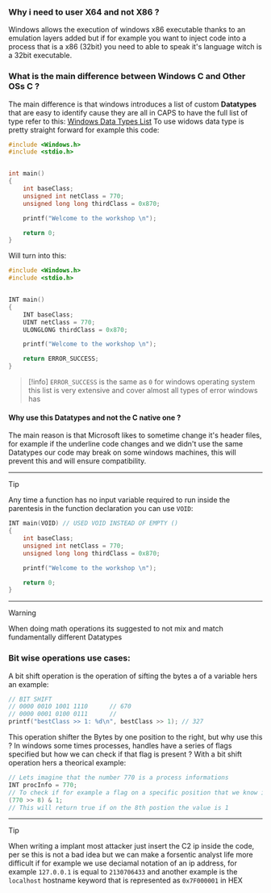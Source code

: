 ### Why i need to user X64 and not X86 ?
Windows allows the execution of windows x86 executable thanks to an emulation layers added but if for example you want to inject code into a process that is a x86 (32bit) you need to able to speak it's language witch is a 32bit executable.

### What is the main difference between Windows C and Other OSs C ?
The main difference is that windows introduces a list of custom **Datatypes** that are easy to identify cause they are all in CAPS to have the full list of type refer to this: [Windows Data Types List](https://learn.microsoft.com/en-us/windows/win32/winprog/windows-data-types) 
To use widows data type is pretty straight forward for example this code:
```c
#include <Windows.h>
#include <stdio.h>


int main()
{
    int baseClass;
    unsigned int netClass = 770;
    unsigned long long thirdClass = 0x870;

    printf("Welcome to the workshop \n");

    return 0;
}
```
Will turn into this:
```c
#include <Windows.h>
#include <stdio.h>


INT main()
{
    INT baseClass;
    UINT netClass = 770;
    ULONGLONG thirdClass = 0x870;

    printf("Welcome to the workshop \n");

    return ERROR_SUCCESS;
}
```

> [!info]
> `ERROR_SUCCESS` is the same as `0` for windows operating system this list is very extensive and cover almost all types of error windows has

#### Why use this Datatypes and not the C native one ?
The main reason is that Microsoft likes to sometime change it's header files, for example if the underline code changes and we didn't use the same Datatypes our code may break on some windows machines, this will prevent this and will ensure compatibility.

---

> [!tip]
> Any time a function has no input variable required to run inside the parentesis in the function declaration you can use `VOID`: 
```c
INT main(VOID) // USED VOID INSTEAD OF EMPTY ()
{
    int baseClass;
    unsigned int netClass = 770;
    unsigned long long thirdClass = 0x870;

    printf("Welcome to the workshop \n");

    return 0;
}
```

---
> [!warning]
> When doing math operations its suggested to not mix and match fundamentally different Datatypes

### Bit wise operations use cases:
A bit shift operation is the operation of sifting the bytes a of a variable hers an example:

```c
// BIT SHIFT
// 0000 0010 1001 1110      // 670
// 0000 0001 0100 0111      // 
printf("bestClass >> 1: %d\n", bestClass >> 1); // 327
```

This operation shifter the Bytes by one position to the right, but why use this ? 
In windows some times processes, handles have a series of flags specified but how we can check if that flag is present ? With a bit shift operation hers a theorical example:

```c
// Lets imagine that the number 770 is a process informations
INT procInfo = 770;
// To check if for example a flag on a specific position that we know is related to some info we do this
(770 >> 8) & 1;
// This will return true if on the 8th postion the value is 1
```

---
> [!tip]
> 	When writing a implant most attacker just insert the C2 ip inside the code, per se this is not a bad idea but we can make a forsentic analyst life more difficult if for example we use deciamal notation of an ip address, for example `127.0.0.1` is equal to `2130706433` and another example is the `localhost` hostname keyword that is represented as `0x7F000001` in HEX